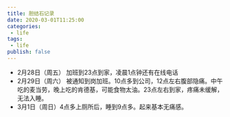 ```yaml
---
title: 胆结石记录
date: 2020-03-01T11:25:00
categories:
 - life
tags:
 - life
publish: false
---
```


- 2月28日（周五） 加班到23点到家，凌晨1点钟还有在线电话
- 2月29日（周六） 被通知到岗加班。10点多到公司，12点左右腹部隐痛。中午吃的麦当劳，晚上吃的肯德基，可能食物太油。23点左右到家，疼痛未缓解，无法入睡。
- 3月1日（周日）4点多上厕所后，睡到9点多。起来基本无痛感。
